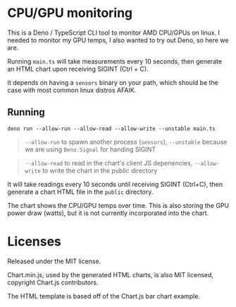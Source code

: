 # CPU/GPU monitoring

This is a Deno / TypeScript CLI tool to monitor AMD CPU/GPUs on linux. I needed to monitor my GPU temps, I also wanted to try out Deno, so here we are.

Running `main.ts` will take measurements every 10 seconds, then generate an HTML chart upon receiving SIGINT (Ctrl + C).

It depends on having a `sensors` binary on your path, which should be the case with most common linux distros AFAIK.


## Running

```
deno run --allow-run --allow-read --allow-write --unstable main.ts
```

> `--allow-run` to spawn another process (`sensors`), `--unstable` because we are using `Deno.Signal` for handing SIGINT

> `--allow-read` to read in the chart's client JS depenencies, `--allow-write` to write the chart in the public directory


It will take readings every 10 seconds until receiving SIGINT (Ctrl+C), then generate a chart HTML file in the `public` directory.

The chart shows the CPU/GPU temps over time. This is also storing the GPU power draw (watts), but it is not currently incorporated into the chart.

# Licenses

Released under the MIT license.

Chart.min.js, used by the generated HTML charts, is also MIT licensed, copyright Chart.js contributors.

The HTML template is based off of the Chart.js bar chart example.
